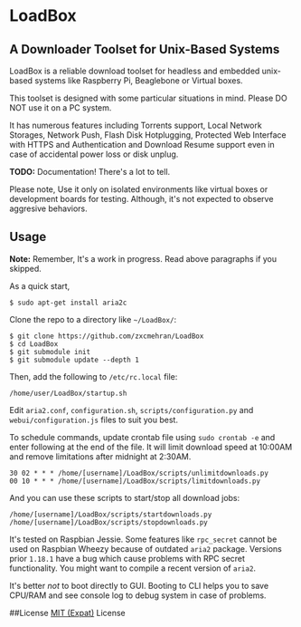 # LoadBox
## A Downloader Toolset for Unix-Based Systems

LoadBox is a reliable download toolset for headless and embedded unix-based systems like Raspberry Pi, Beaglebone or Virtual boxes.


This toolset is designed with some particular situations in mind. Please DO NOT use it on a PC system.

It has numerous features including Torrents support, Local Network Storages, Network Push, Flash Disk Hotplugging, Protected Web Interface with HTTPS and Authentication and Download Resume support even in case of accidental power loss or disk unplug.

**TODO:** Documentation! There's a lot to tell.

Please note, Use it only on isolated environments like virtual boxes or development boards for testing. Although, it's not expected to observe aggresive behaviors.

## Usage
**Note:** Remember, It's a work in progress. Read above paragraphs if you skipped.

As a quick start,

    $ sudo apt-get install aria2c

Clone the repo to a directory like `~/LoadBox/`:

    $ git clone https://github.com/zxcmehran/LoadBox
    $ cd LoadBox
    $ git submodule init
    $ git submodule update --depth 1

Then, add the following to `/etc/rc.local` file:

    /home/user/LoadBox/startup.sh

Edit `aria2.conf`, `configuration.sh`, `scripts/configuration.py` and `webui/configuration.js` files to suit you best.

To schedule commands, update crontab file using `sudo crontab -e` and enter following at the end of the file. It will limit download speed at 10:00AM and remove limitations after midnight at 2:30AM.

    30 02 * * * /home/[username]/LoadBox/scripts/unlimitdownloads.py
    00 10 * * * /home/[username]/LoadBox/scripts/limitdownloads.py

And you can use these scripts to start/stop all download jobs:

    /home/[username]/LoadBox/scripts/startdownloads.py
    /home/[username]/LoadBox/scripts/stopdownloads.py

It's tested on Raspbian Jessie. Some features like `rpc_secret` cannot be used on Raspbian Wheezy because of outdated `aria2` package. Versions prior `1.18.1` have a bug which cause problems with RPC secret functionality. You might want to compile a recent version of `aria2`.

It's better *not* to boot directly to GUI. Booting to CLI helps you to save CPU/RAM and see console log to debug system in case of problems.

##License
[MIT (Expat)](https://www.tldrlegal.com/l/mit) License
